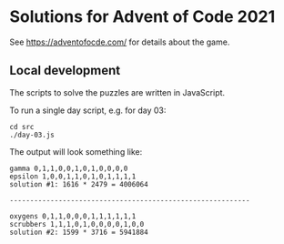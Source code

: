 # Solutions for Advent of Code 2021

See https://adventofocde.com/ for details about the game.

## Local development

The scripts to solve the puzzles are written in JavaScript.

To run a single day script, e.g. for day 03:

```shell
cd src
./day-03.js
```
The output will look something like:
```text
gamma 0,1,1,0,0,1,0,1,0,0,0,0
epsilon 1,0,0,1,1,0,1,0,1,1,1,1
solution #1: 1616 * 2479 = 4006064

-----------------------------------------------------------

oxygens 0,1,1,0,0,0,1,1,1,1,1,1
scrubbers 1,1,1,0,1,0,0,0,0,1,0,0
solution #2: 1599 * 3716 = 5941884
```
